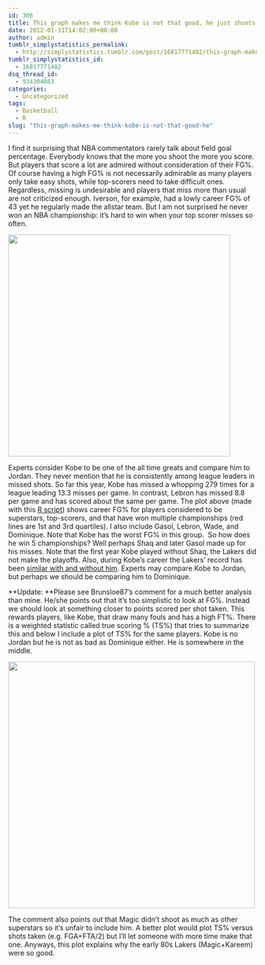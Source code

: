 ```yaml
---
id: 306
title: This graph makes me think Kobe is not that good, he just shoots a lot
date: 2012-01-31T14:02:00+00:00
author: admin
tumblr_simplystatistics_permalink:
  - http://simplystatistics.tumblr.com/post/16817771482/this-graph-makes-me-think-kobe-is-not-that-good-he
tumblr_simplystatistics_id:
  - 16817771482
dsq_thread_id:
  - 934304083
categories:
  - Uncategorized
tags:
  - Basketball
  - R
slug: "this-graph-makes-me-think-kobe-is-not-that-good-he"
---
```

I find it surprising that NBA commentators rarely talk about field goal percentage. Everybody knows that the more you shoot the more you score. But players that score a lot are admired without consideration of their FG%. Of course having a high FG% is not necessarily admirable as many players only take easy shots, while top-scorers need to take difficult ones. Regardless, missing is undesirable and players that miss more than usual are not criticized enough. Iverson, for example, had a lowly career FG% of 43 yet he regularly made the allstar team. But I am not surprised he never won an NBA championship: it&#8217;s hard to win when your top scorer misses so often.

<img height="450" src="http://rafalab.jhsph.edu/simplystats/kobe.png" width="450" />

Experts consider Kobe to be one of the all time greats and compare him to Jordan. They never mention that he is consistently among league leaders in missed shots. So far this year, Kobe has missed a whopping 279 times for a league leading 13.3 misses per game. In contrast, Lebron has missed 8.8 per game and has scored about the same per game. The plot above (made with this <a href="http://rafalab.jhsph.edu/simplystats/nba.R" target="_blank">R script</a>) shows career FG% for players considered to be superstars, top-scorers, and that have won multiple championships (red lines are 1st and 3rd quartiles). I also include Gasol, Lebron, Wade, and Dominique. Note that Kobe has the worst FG% in this group.  So how does he win 5 championships? Well perhaps Shaq and later Gasol made up for his misses. Note that the first year Kobe played without Shaq, the Lakers did not make the playoffs. Also, during Kobe&#8217;s career the Lakers&#8217; record has been <a href="http://slumz.boxden.com/f16/lakers-cavs-records-without-kobe-lebron-1370997/" target="_blank">similar with and without him</a>. Experts may compare Kobe to Jordan, but perhaps we should be comparing him to Dominique.

**Update: **Please see <span>Brunsloe87&#8217;s comment for a much better analysis than mine. He/she points out that it&#8217;s too simplistic to look at FG%. Instead we should look at something closer to points scored per shot taken. This rewards players, like Kobe, that draw many fouls and has a high FT%. There is a weighted statistic called true scoring % (TS%) that tries to summarize this and below I include a plot of TS% for the same players. Kobe is no Jordan but he is not as bad as Dominique either. He is somewhere in the middle. </span>

<span><img height="500" src="http://rafalab.jhsph.edu/simplystats/kobe2.png" width="500" /></span>

The comment also points out that Magic didn&#8217;t shoot as much as other superstars so it&#8217;s unfair to include him. A better plot would plot TS% versus shots taken (e.g. FGA+FTA/2) but I&#8217;ll let someone with more time make that one. Anyways, this plot explains why the early 80s Lakers (Magic+Kareem) were so good.
